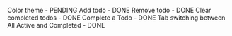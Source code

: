 Color theme - PENDING
Add todo - DONE
Remove todo - DONE
Clear completed todos - DONE
Complete a Todo - DONE
Tab switching between All Active and Completed - DONE
